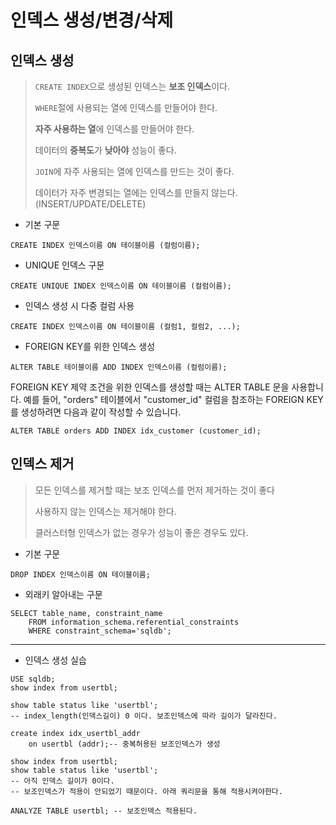 # 인덱스 생성/변경/삭제



## 인덱스 생성

> `CREATE INDEX`으로 생성된 인덱스는 **보조 인덱스**이다.
>
> `WHERE`절에 사용되는 열에 인덱스를 만들어야 한다.
>
> **자주 사용하는 열**에 인덱스를 만들어야 한다.
>
> 데이터의 **중복도**가 **낮아야** 성능이 좋다.
>
> `JOIN`에 자주 사용되는 열에 인덱스를 만드는 것이 좋다.
>
> 데이터가 자주 변경되는 열에는 인덱스를 만들지 않는다. (INSERT/UPDATE/DELETE) 

- 기본 구문

```mysql
CREATE INDEX 인덱스이름 ON 테이블이름 (컬럼이름);
```



- UNIQUE 인덱스 구문

```mysql
CREATE UNIQUE INDEX 인덱스이름 ON 테이블이름 (컬럼이름);
```



- 인덱스 생성 시 다중 컬럼 사용

```mysql
CREATE INDEX 인덱스이름 ON 테이블이름 (컬럼1, 컬럼2, ...);
```



- FOREIGN KEY를 위한 인덱스 생성

```mysql
ALTER TABLE 테이블이름 ADD INDEX 인덱스이름 (컬럼이름);
```

FOREIGN KEY 제약 조건을 위한 인덱스를 생성할 때는 ALTER TABLE 문을 사용합니다. 
예를 들어, "orders" 테이블에서 "customer_id" 컬럼을 참조하는 FOREIGN KEY를 생성하려면 
다음과 같이 작성할 수 있습니다.

```mysql
ALTER TABLE orders ADD INDEX idx_customer (customer_id);
```



## 인덱스 제거

> 모든 인덱스를 제거할 때는 보조 인덱스를 먼저 제거하는 것이 좋다
>
> 사용하지 않는 인덱스는 제거해야 한다.
>
> 클러스터형 인덱스가 없는 경우가 성능이 좋은 경우도 있다.

- 기본 구문

```mysql
DROP INDEX 인덱스이름 ON 테이블이름;
```

- 외래키 알아내는 구문

```mysql
SELECT table_name, constraint_name
	FROM information_schema.referential_constraints
    WHERE constraint_schema='sqldb';	
```



---

- 인덱스 생성 실습

```mysql
USE sqldb;
show index from usertbl;

show table status like 'usertbl'; 
-- index_length(인덱스길이) 0 이다. 보조인덱스에 따라 길이가 달라진다.

create index idx_usertbl_addr
	on usertbl (addr);-- 중복허용된 보조인덱스가 생성

show index from usertbl; 
show table status like 'usertbl'; 
-- 아직 인덱스 길이가 0이다.
-- 보조인덱스가 적용이 안되었기 때문이다. 아래 쿼리문을 통해 적용시켜야한다.

ANALYZE TABLE usertbl; -- 보조인덱스 적용된다.

```

